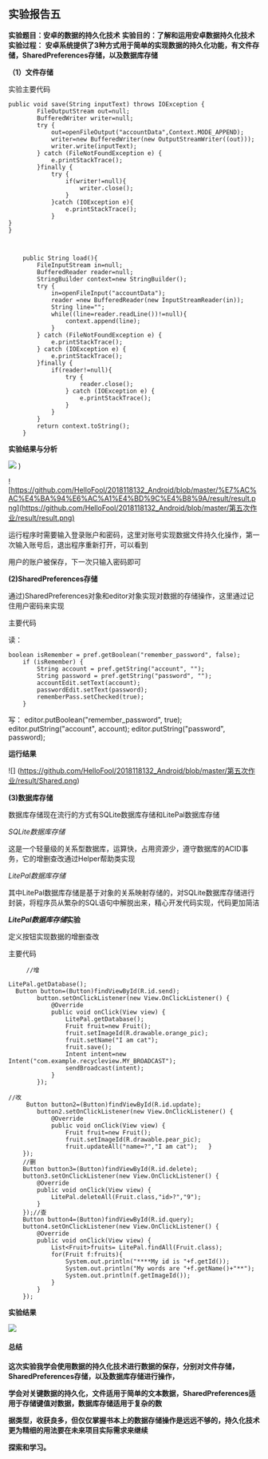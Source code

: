 ##                                       **实验报告五**

**实验题目：安卓的数据的持久化技术**
**实验目的：了解和运用安卓数据持久化技术**
**实验过程：**
**安卓系统提供了3种方式用于简单的实现数据的持久化功能，有文件存储，SharedPreferences存储，以及数据库存储**

**（1）文件存储**

实验主要代码



    public void save(String inputText) throws IOException {
            FileOutputStream out=null;
            BufferedWriter writer=null;
            try {
                out=openFileOutput("accountData",Context.MODE_APPEND);
                writer=new BufferedWriter(new OutputStreamWriter((out)));
                writer.write(inputText);
            } catch (FileNotFoundException e) {
                e.printStackTrace();
            }finally {
                try {
                    if(writer!=null){
                        writer.close();
                    }
                }catch (IOException e){
                    e.printStackTrace();
                }
    }
    }
    
    
    ​    
    ​    public String load(){
    ​        FileInputStream in=null;
    ​        BufferedReader reader=null;
    ​        StringBuilder context=new StringBuilder();
    ​        try {
    ​            in=openFileInput("accountData");
    ​            reader =new BufferedReader(new InputStreamReader(in));
    ​            String line="";
    ​            while((line=reader.readLine())!=null){
    ​                context.append(line);
    ​            }
    ​        } catch (FileNotFoundException e) {
    ​            e.printStackTrace();
    ​        } catch (IOException e) {
    ​            e.printStackTrace();
    ​        }finally {
    ​            if(reader!=null){
    ​                try {
    ​                    reader.close();
    ​                } catch (IOException e) {
    ​                    e.printStackTrace();
    ​                }
    ​            }
    ​        }
    ​        return context.toString();
    ​    }



**实验结果与分析**

![](https://github.com/HelloFool/2018118132_Android/blob/master/广播/photo/c364963e84b55cb72acfd18f0bf240c.png) )

 ![https://github.com/HelloFool/2018118132_Android/blob/master/%E7%AC%AC%E4%BA%94%E6%AC%A1%E4%BD%9C%E4%B8%9A/result/result.png](https://github.com/HelloFool/2018118132_Android/blob/master/第五次作业/result/result.png) 

运行程序时需要输入登录账户和密码，这里对账号实现数据文件持久化操作，第一次输入账号后，退出程序重新打开，可以看到

用户的账户被保存，下一次只输入密码即可

**(2)SharedPreferences存储**

通过)SharedPreferences对象和editor对象实现对数据的存储操作，这里通过记住用户密码来实现

主要代码

读：

    boolean isRemember = pref.getBoolean("remember_password", false);
        if (isRemember) {
            String account = pref.getString("account", "");
            String password = pref.getString("password", "");
            accountEdit.setText(account);
            passwordEdit.setText(password);
            rememberPass.setChecked(true);
        }

写：
                        editor.putBoolean("remember_password", true);
                        editor.putString("account", account);
                        editor.putString("password", password);



**运行结果**

![] (https://github.com/HelloFool/2018118132_Android/blob/master/第五次作业/result/Shared.png) 

**(3)数据库存储**

数据库存储现在流行的方式有SQLite数据库存储和LitePal数据库存储

*SQLite数据库存储*

这是一个轻量级的关系型数据库，运算快，占用资源少，遵守数据库的ACID事务，它的增删查改通过Helper帮助类实现

*LitePal数据库存储*

其中LitePal数据库存储是基于对象的关系映射存储的，对SQLite数据库存储进行封装，将程序员从繁杂的SQL语句中解脱出来，精心开发代码实现，代码更加简洁

***LitePal数据库存储*实验**

定义按钮实现数据的增删查改

主要代码



         //增
    
    LitePal.getDatabase();
      Button button=(Button)findViewById(R.id.send);
            button.setOnClickListener(new View.OnClickListener() {
                @Override
                public void onClick(View view) {
                    LitePal.getDatabase();
                    Fruit fruit=new Fruit();
                    fruit.setImageId(R.drawable.orange_pic);
                    fruit.setName("I am cat");
                    fruit.save();
                    Intent intent=new Intent("com.example.recycleview.MY_BROADCAST");
                    sendBroadcast(intent);
                }
            });
    
    //改
         Button button2=(Button)findViewById(R.id.update);
            button2.setOnClickListener(new View.OnClickListener() {
                @Override
                public void onClick(View view) {
                    Fruit fruit=new Fruit();
                    fruit.setImageId(R.drawable.pear_pic);
                    fruit.updateAll("name=?","I am cat");   }
        });
        //删
        Button button3=(Button)findViewById(R.id.delete);
        button3.setOnClickListener(new View.OnClickListener() {
            @Override
            public void onClick(View view) {
                LitePal.deleteAll(Fruit.class,"id>?","9");
            }
        });//查
        Button button4=(Button)findViewById(R.id.query);
        button4.setOnClickListener(new View.OnClickListener() {
            @Override
            public void onClick(View view) {
                List<Fruit>fruits= LitePal.findAll(Fruit.class);
                for(Fruit f:fruits){
                    System.out.println("****My id is "+f.getId());
                    System.out.println("My words are "+f.getName()+"**");
                    System.out.println(f.getImageId());
                }
            }
        });
**实验结果**

![](https://github.com/HelloFool/2018118132_Android/blob/master/第五次作业/result/dataBase.png) 



#### 总结

**这次实验我学会使用数据的持久化技术进行数据的保存，分别对文件存储，SharedPreferences存储，以及数据库存储进行操作，**

**学会对关键数据的持久化，文件适用于简单的文本数据，SharedPreferences适用于存储键值对数据，数据库存储适用于复杂的数**

**据类型，收获良多，但仅仅掌握书本上的数据存储操作是远远不够的，持久化技术更为精细的用法要在未来项目实际需求来继续**

**探索和学习。**